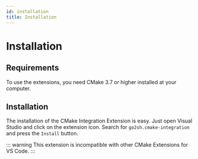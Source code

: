 ```yaml
---
id: installation
title: Installation
---
```

# Installation
## Requirements
To use the extensions, you need CMake 3.7 or higher installed at your computer.

## Installation
The installation of the CMake Integration Extension is easy. Just open Visual
Studio and click on the extension icon. Search for `go2sh.cmake-integration` and
press the `Install` button.

::: warning
This extension is incompatible with other CMake Extensions for VS Code.
:::
